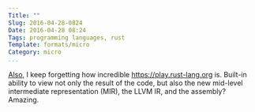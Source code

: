 ```yaml
---
Title: ""
Slug: 2016-04-28-0824
Date: 2016-04-28 08:24
Tags: programming languages, rust
Template: formats/micro
Category: micro
...
```


[Also], I keep forgetting how incredible <https://play.rust-lang.org> is. Built-in ability to view not only the result of the code, but also the new mid-level intermediate representation (MIR), the LLVM IR, and the assembly? Amazing.

[Also]: http://www.chriskrycho.com/2016/2016-04-28-0755.html
